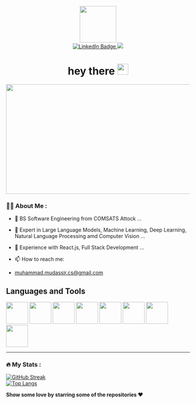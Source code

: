 <div id="header" align="center">
  <img src="https://media.giphy.com/media/M9gbBd9nbDrOTu1Mqx/giphy.gif" width="100"/>
</div>

<div id="badges" align="center">
  <a href="https://www.linkedin.com/in/muhammad-mudassir-909697260" target="_blank">
    <img src="https://img.shields.io/badge/LinkedIn-blue?style=for-the-badge&logo=linkedin&logoColor=white" alt="LinkedIn Badge"/>
  </a>
  <a href="https://github.com/MUDASSIR-75?tab=followers" target="_blank">
    <img src="https://img.shields.io/github/followers/MUDASSIR-75?color=green&label=GITHUB&logo=Github&logoColor=white&style=for-the-badge">
  </a>
  <br>
  <img align ="center" src="https://komarev.com/ghpvc/?username=MUDASSIR-75&style=flat-square&color=blue" alt="" />
<br>
<h1>
  hey there
  <img src="https://media.giphy.com/media/hvRJCLFzcasrR4ia7z/giphy.gif" width="30px"/>
</h1>
</div>

<div align="center">
  <img src="https://media.giphy.com/media/dWesBcTLavkZuG35MI/giphy.gif" width="600" height="300"/>
</div>

### :woman_technologist: About Me :
- 🔭 BS Software Engineering from COMSATS Attock ...
- 🌱 Expert in Large Language Models, Machine Learning, Deep Learning, Natural Language Processing amd Computer Vision ...
- 🌱 Experience with React.js, Full Stack Development ...

- 📫 How to reach me:
- muhammad.mudassir.cs@gmail.com


<h2> Languages and Tools </h2>
<div class="tools" display="flex">
  <img src="https://cdn.jsdelivr.net/gh/devicons/devicon/icons/python/python-original-wordmark.svg" width=60px height=60px/>
  <img src="https://cdn.jsdelivr.net/gh/devicons/devicon/icons/microsoftsqlserver/microsoftsqlserver-plain.svg" width=60px height=60px />
  <img src="https://cdn.jsdelivr.net/gh/devicons/devicon/icons/tensorflow/tensorflow-original.svg" width=60px height=60px />
  <img src="https://cdn.jsdelivr.net/gh/devicons/devicon/icons/android/android-original.svg" width=60px height=60px/>
  <img src="https://cdn.jsdelivr.net/gh/devicons/devicon/icons/docker/docker-original.svg" width=60px height=60px/>
  <img src="https://cdn.jsdelivr.net/gh/devicons/devicon/icons/git/git-original.svg" width=60px height=60px />
  <img src="https://cdn.jsdelivr.net/gh/devicons/devicon/icons/numpy/numpy-original.svg" width=60px height=60px/>
  <img src="https://cdn.jsdelivr.net/gh/devicons/devicon/icons/pandas/pandas-original.svg" width=60px height=60px/>
</div>
<hr>
 
### :fire: My Stats :
[![GitHub Streak](https://github-readme-streak-stats.herokuapp.com?user=MUDASSIR-75)](https://git.io/streak-stats)<br>
[![Top Langs](https://github-readme-stats.vercel.app/api/top-langs/?username=MUDASSIR-75)](https://github.com/anuraghazra/github-readme-stats)


**Show some love by starring some of the repositories ❤️**

